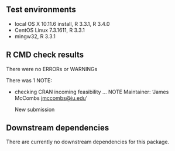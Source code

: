## Test environments
* local OS X 10.11.6 install, R 3.3.1, R 3.4.0
* CentOS Linux 7.3.1611, R 3.3.1
* mingw32, R 3.3.1

## R CMD check results
There were no ERRORs or WARNINGs

There was 1 NOTE:
* checking CRAN incoming feasibility ... NOTE
  Maintainer: ‘James McCombs <jmccombs@iu.edu>’

  New submission

## Downstream dependencies
There are currently no downstream dependencies for this package.
